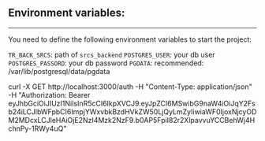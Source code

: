 ## Environment variables:
-----------------------------------------------
You need to define the following environment variables to start the project:

`TR_BACK_SRCS`: path of `srcs_backend`
`POSTGRES_USER`: your db user
`POSTGRES_PASSORD`: your db password
`PGDATA`: recommended: /var/lib/postgresql/data/pgdata


curl -X GET http://localhost:3000/auth -H "Content-Type: application/json" -H "Authorization: Bearer eyJhbGciOiJIUzI1NiIsInR5cCI6IkpXVCJ9.eyJpZCI6MSwibG9naW4iOiJqY2Fsb24iLCJlbWFpbCI6ImpjYWxvbkBzdHVkZW50LjQyLmZyIiwiaWF0IjoxNjcyODM2MDcxLCJleHAiOjE2NzI4Mzk2NzF9.b0AP5FpiI82r2XlpavvuYCCBehWj4HchnPy-1RWy4uQ"